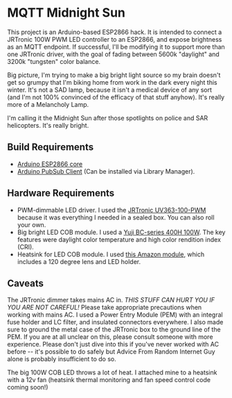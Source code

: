 # MQTT Midnight Sun

This project is an Arduino-based ESP2866 hack. It is intended to connect a
JRTronic 100W PWM LED controller to an ESP2866, and expose brightness as an
MQTT endpoint. If successful, I'll be modifying it to support more than one
JRTronic driver, with the goal of fading between 5600k "daylight" and 3200k
"tungsten" color balance.

Big picture, I'm trying to make a big bright light source so my brain doesn't
get so grumpy that I'm biking home from work in the dark every night this
winter. It's not a SAD lamp, because it isn't a medical device of any sort (and I'm not 100% convinced of the efficacy of that stuff anyhow). It's really more of a Melancholy Lamp.

I'm calling it the Midnight Sun after those spotlights on police and SAR helicopters. It's really bright.

## Build Requirements
* [Arduino ESP2866 core](https://github.com/esp8266/Arduino)
* [Arduino PubSub Client](https://github.com/knolleary/pubsubclient/) (Can be
installed via Library Manager).

## Hardware Requirements
* PWM-dimmable LED driver. I used  the [JRTronic UV363-100-PWM](http://ac-rc.net/catalog/product_info.php?manufacturers_id=22&products_id=241) because it was everything I needed in a sealed box. You can also roll your own.
* Big bright LED COB module. I used a [Yuji BC-series 400H 100W](http://store.yujiintl.com/products/bc-series-cob-400hs?variant=488243517). The key features were daylight color temperature and high color rendition index (CRI).
* Heatsink for LED COB module. I used [this Amazon module](https://www.amazon.com/gp/product/B01D1LD682), which includes a 120 degree lens and LED holder.

## Caveats

The JRTronic dimmer takes mains AC in. *THIS STUFF CAN HURT YOU IF YOU ARE NOT CAREFUL!* Please take appropriate precautions when working with mains AC. I used a Power Entry Module (PEM) with an integral fuse holder and LC filter, and insulated connectors everywhere. I also made sure to ground the metal case of the JRTronic box to the ground line of the PEM.  If you are at all unclear on this, please consult someone with more experience. Please don't just dive into this if you've never worked with AC before -- it's possible to do safely but Advice From Random Internet Guy alone is probably insufficient to do so.

The big 100W COB LED throws a lot of heat. I attached mine to a heatsink with a 12v fan (heatsink thermal monitoring and fan speed control code coming soon!)
